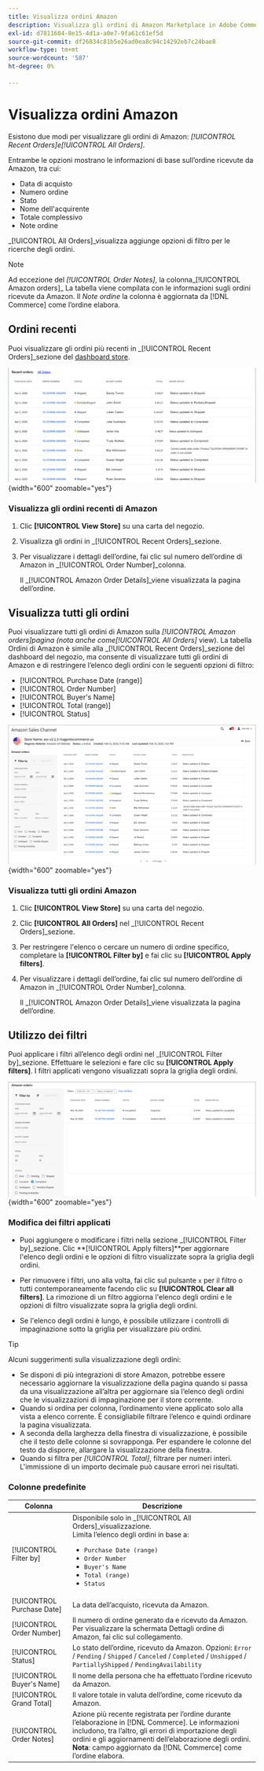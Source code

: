 ```yaml
---
title: Visualizza ordini Amazon
description: Visualizza gli ordini di Amazon Marketplace in Adobe Commerce o nell’amministratore di Magento Open Source.
exl-id: d7811604-8e15-4d1a-a0e7-9fa61c61ef5d
source-git-commit: df26834c81b5e26ad0ea8c94c14292eb7c24bae8
workflow-type: tm+mt
source-wordcount: '587'
ht-degree: 0%

---
```


# Visualizza ordini Amazon

Esistono due modi per visualizzare gli ordini di Amazon: _[!UICONTROL Recent Orders]_e_[!UICONTROL All Orders]_.

Entrambe le opzioni mostrano le informazioni di base sull’ordine ricevute da Amazon, tra cui:

- Data di acquisto
- Numero ordine
- Stato
- Nome dell&#39;acquirente
- Totale complessivo
- Note ordine

_[!UICONTROL All Orders]_visualizza aggiunge opzioni di filtro per le ricerche degli ordini.

>[!NOTE]
>
>Ad eccezione del _[!UICONTROL Order Notes]_, la colonna_[!UICONTROL Amazon orders]_ La tabella viene compilata con le informazioni sugli ordini ricevute da Amazon. Il _Note ordine_ la colonna è aggiornata da [!DNL Commerce] come l’ordine elabora.

## Ordini recenti

Puoi visualizzare gli ordini più recenti in _[!UICONTROL Recent Orders]_sezione del [dashboard store](./amazon-store-dashboard.md).

![Ordini recenti](assets/amazon-recent-orders-imported.png){width="600" zoomable="yes"}

### Visualizza gli ordini recenti di Amazon

1. Clic **[!UICONTROL View Store]** su una carta del negozio.

1. Visualizza gli ordini in _[!UICONTROL Recent Orders]_sezione.

1. Per visualizzare i dettagli dell’ordine, fai clic sul numero dell’ordine di Amazon in _[!UICONTROL Order Number]_colonna.

   Il _[!UICONTROL Amazon Order Details]_viene visualizzata la pagina dell’ordine.

## Visualizza tutti gli ordini

Puoi visualizzare tutti gli ordini di Amazon sulla _[!UICONTROL Amazon orders]_pagina (nota anche come_[!UICONTROL All Orders]_ view). La tabella Ordini di Amazon è simile alla _[!UICONTROL Recent Orders]_sezione del dashboard del negozio, ma consente di visualizzare tutti gli ordini di Amazon e di restringere l’elenco degli ordini con le seguenti opzioni di filtro:

- [!UICONTROL Purchase Date (range)]
- [!UICONTROL Order Number]
- [!UICONTROL Buyer's Name]
- [!UICONTROL Total (range)]
- [!UICONTROL Status]

![Ordini Amazon](assets/amazon-orders-list-all.png){width="600" zoomable="yes"}

### Visualizza tutti gli ordini Amazon

1. Clic **[!UICONTROL View Store]** su una carta del negozio.

1. Clic **[!UICONTROL All Orders]** nel _[!UICONTROL Recent Orders]_sezione.

1. Per restringere l&#39;elenco o cercare un numero di ordine specifico, completare la **[!UICONTROL Filter by]** e fai clic su **[!UICONTROL Apply filters]**.

1. Per visualizzare i dettagli dell’ordine, fai clic sul numero dell’ordine di Amazon in _[!UICONTROL Order Number]_colonna.

   Il _[!UICONTROL Amazon Order Details]_viene visualizzata la pagina dell’ordine.

## Utilizzo dei filtri

Puoi applicare i filtri all’elenco degli ordini nel _[!UICONTROL Filter by]_sezione. Effettuare le selezioni e fare clic su **[!UICONTROL Apply filters]**. I filtri applicati vengono visualizzati sopra la griglia degli ordini.

![Filtri per visualizzare gli ordini di Amazon](assets/amazon-orders-filter-view.png){width="600" zoomable="yes"}

### Modifica dei filtri applicati

- Puoi aggiungere o modificare i filtri nella sezione _[!UICONTROL Filter by]_sezione. Clic **[!UICONTROL Apply filters]**per aggiornare l&#39;elenco degli ordini e le opzioni di filtro visualizzate sopra la griglia degli ordini.

- Per rimuovere i filtri, uno alla volta, fai clic sul pulsante `x` per il filtro o tutti contemporaneamente facendo clic su **[!UICONTROL Clear all filters]**. La rimozione di un filtro aggiorna l&#39;elenco degli ordini e le opzioni di filtro visualizzate sopra la griglia degli ordini.

- Se l&#39;elenco degli ordini è lungo, è possibile utilizzare i controlli di impaginazione sotto la griglia per visualizzare più ordini.

>[!TIP]
>
>Alcuni suggerimenti sulla visualizzazione degli ordini:
>
>- Se disponi di più integrazioni di store Amazon, potrebbe essere necessario aggiornare la visualizzazione della pagina quando si passa da una visualizzazione all’altra per aggiornare sia l’elenco degli ordini che le visualizzazioni di impaginazione per il store corrente.
>- Quando si ordina per colonna, l’ordinamento viene applicato solo alla vista a elenco corrente. È consigliabile filtrare l’elenco e quindi ordinare la pagina visualizzata.
>- A seconda della larghezza della finestra di visualizzazione, è possibile che il testo delle colonne si sovrapponga. Per espandere le colonne del testo da disporre, allargare la visualizzazione della finestra.
>- Quando si filtra per _[!UICONTROL Total]_, filtrare per numeri interi. L&#39;immissione di un importo decimale può causare errori nei risultati.


### Colonne predefinite

| Colonna | Descrizione |
|---|---|
| [!UICONTROL Filter by] | Disponibile solo in _[!UICONTROL All Orders]_visualizzazione.<br>Limita l’elenco degli ordini in base a:<ul><li>`Purchase Date (range)`</li><li>`Order Number`</li><li>`Buyer's Name`</li><li>`Total (range)`</li><li>`Status`</li></ul> |
| [!UICONTROL Purchase Date] | La data dell’acquisto, ricevuta da Amazon. |
| [!UICONTROL Order Number] | Il numero di ordine generato da e ricevuto da Amazon. Per visualizzare la schermata Dettagli ordine di Amazon, fai clic sul collegamento. |
| [!UICONTROL Status] | Lo stato dell’ordine, ricevuto da Amazon. Opzioni: `Error` / `Pending` / `Shipped` / `Canceled` / `Completed` / `Unshipped` / `PartiallyShipped` / `PendingAvailability` |
| [!UICONTROL Buyer's Name] | Il nome della persona che ha effettuato l’ordine ricevuto da Amazon. |
| [!UICONTROL Grand Total] | Il valore totale in valuta dell’ordine, come ricevuto da Amazon. |
| [!UICONTROL Order Notes] | Azione più recente registrata per l’ordine durante l’elaborazione in [!DNL Commerce]. Le informazioni includono, tra l’altro, gli errori di importazione degli ordini e gli aggiornamenti dell’elaborazione degli ordini.<br>**Nota**: campo aggiornato da [!DNL Commerce] come l’ordine elabora. |

